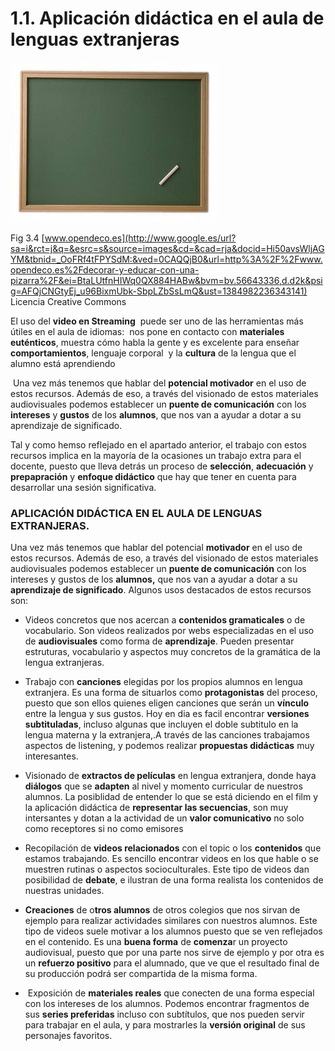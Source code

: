 # 1.1. Aplicación didáctica en el aula de lenguas extranjeras


![](img/aplicacion_didactica.jpg)


Fig 3.4 [www.opendeco.es](http://www.google.es/url?sa=i&rct=j&q=&esrc=s&source=images&cd=&cad=rja&docid=Hi50avsWljAGYM&tbnid=_OoFRf4tFPYSdM:&ved=0CAQQjB0&url=http%3A%2F%2Fwww.opendeco.es%2Fdecorar-y-educar-con-una-pizarra%2F&ei=BtaLUtfnHIWq0QX884HABw&bvm=bv.56643336,d.d2k&psig=AFQjCNGtyEj_u96BixmUbk-SbpLZbSsLmQ&ust=1384982236343141) Licencia Creative Commons

El uso del **video en Streaming**  puede ser uno de las herramientas más útiles en el aula de idiomas:  nos pone en contacto con **materiales euténticos**, muestra cómo habla la gente y es excelente para enseñar **comportamientos**, lenguaje corporal  y la **cultura** de la lengua que el alumno está aprendiendo

 Una vez más tenemos que hablar del **potencial motivador** en el uso de estos recursos. Además de eso, a través del visionado de estos materiales audiovisuales podemos establecer un **puente de comunicación** con los **intereses** y **gustos** de los **alumnos**, que nos van a ayudar a dotar a su aprendizaje de significado.  

Tal y como hemso reflejado en el apartado anterior, el trabajo con estos recursos implica en la mayoría de la ocasiones un trabajo extra para el docente, puesto que lleva detrás un proceso de **selección**, **adecuación** y **prepapración** y **enfoque didáctico** que hay que tener en cuenta para desarrollar una sesión significativa.

### **APLICACIÓN DIDÁCTICA EN EL AULA DE LENGUAS EXTRANJERAS.**

Una vez más tenemos que hablar del potencial **motivador** en el uso de estos recursos. Además de eso, a través del visionado de estos materiales audiovisuales podemos establecer un **puente de comunicación** con los intereses y gustos de los **alumnos,** que nos van a ayudar a dotar a su **aprendizaje de significado**. Algunos usos destacados de estos recursos son:

*   Videos concretos que nos acercan a **contenidos gramaticales** o de vocabulario. Son videos realizados por webs especializadas en el uso de **audiovisuales** como forma de **aprendizaje**. Pueden presentar estruturas, vocabulario y aspectos muy concretos de la gramática de la lengua extranjeras.

*   Trabajo con **canciones** elegidas por los propios alumnos en lengua extranjera. Es una forma de situarlos como **protagonistas** del proceso, puesto que son ellos quienes eligen canciones que serán un **vínculo** entre la lengua y sus gustos. Hoy en dia es facil encontrar **versiones subtituladas**, incluso algunas que incluyen el doble subtitulo en la lengua materna y la extranjera,.A través de las canciones trabajamos aspectos de listening, y podemos realizar **propuestas didácticas** muy interesantes.  
    

*   Visionado de **extractos de películas** en lengua extranjera, donde haya **diálogos** que se **adapten** al nivel y momento curricular de nuestros alumnos. La posiblidad de entender lo que se está diciendo en el film y la aplicación didáctica de **representar las secuencias**, son muy intersantes y dotan a la actividad de un **valor comunicativo** no solo como receptores si no como emisores

*   Recopilación de **videos relacionados** con el topic o los **contenidos** que estamos trabajando. Es sencillo encontrar videos en los que hable o se muestren rutinas o aspectos socioculturales. Este tipo de videos dan posibilidad de **debate**, e ilustran de una forma realista los contenidos de nuestras unidades.

*   **Creaciones** de o**tros alumnos** de otros colegios que nos sirvan de ejemplo para realizar actividades similares con nuestros alumnos. Este tipo de videos suele motivar a los alumnos puesto que se ven reflejados en el contenido. Es una **buena forma** de **comenza**r un proyecto audiovisual, puesto que por una parte nos sirve de ejemplo y por otra es un **refuerzo positivo** para el alumnado, que ve que el resultado final de su producción podrá ser compartida de la misma forma.

*    Exposición de **materiales reales** que conecten de una forma especial con los intereses de los alumnos. Podemos encontrar fragmentos de sus **series preferidas** incluso con subtítulos, que nos pueden servir para trabajar en el aula, y para mostrarles la **versión original** de sus personajes favoritos.

